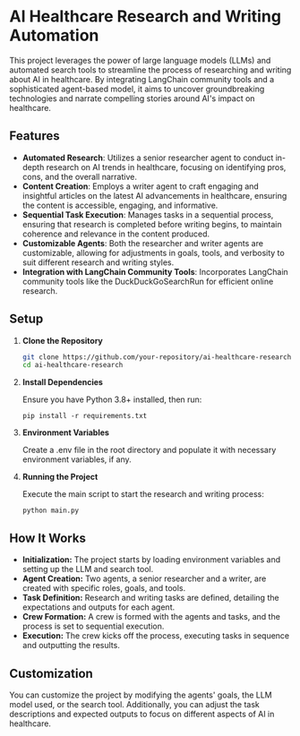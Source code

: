 # AI Healthcare Research and Writing Automation

This project leverages the power of large language models (LLMs) and automated search tools to streamline the process of researching and writing about AI in healthcare. By integrating LangChain community tools and a sophisticated agent-based model, it aims to uncover groundbreaking technologies and narrate compelling stories around AI's impact on healthcare.

## Features

- **Automated Research**: Utilizes a senior researcher agent to conduct in-depth research on AI trends in healthcare, focusing on identifying pros, cons, and the overall narrative.
- **Content Creation**: Employs a writer agent to craft engaging and insightful articles on the latest AI advancements in healthcare, ensuring the content is accessible, engaging, and informative.
- **Sequential Task Execution**: Manages tasks in a sequential process, ensuring that research is completed before writing begins, to maintain coherence and relevance in the content produced.
- **Customizable Agents**: Both the researcher and writer agents are customizable, allowing for adjustments in goals, tools, and verbosity to suit different research and writing styles.
- **Integration with LangChain Community Tools**: Incorporates LangChain community tools like the DuckDuckGoSearchRun for efficient online research.

## Setup

1. **Clone the Repository**

   ```bash
   git clone https://github.com/your-repository/ai-healthcare-research.git
   cd ai-healthcare-research
   ```

2. **Install Dependencies**

   Ensure you have Python 3.8+ installed, then run:
   ```
   pip install -r requirements.txt
   ```

3. **Environment Variables**

   Create a .env file in the root directory and populate it with necessary environment variables, if any.

5. **Running the Project**

   Execute the main script to start the research and writing process:
   ```
   python main.py
   ```

## How It Works

- **Initialization:** The project starts by loading environment variables and setting up the LLM and search tool.
- **Agent Creation:** Two agents, a senior researcher and a writer, are created with specific roles, goals, and tools.
- **Task Definition:** Research and writing tasks are defined, detailing the expectations and outputs for each agent.
- **Crew Formation:** A crew is formed with the agents and tasks, and the process is set to sequential execution.
- **Execution:** The crew kicks off the process, executing tasks in sequence and outputting the results.

## Customization

You can customize the project by modifying the agents' goals, the LLM model used, or the search tool. Additionally, you can adjust the task descriptions and expected outputs to focus on different aspects of AI in healthcare.
